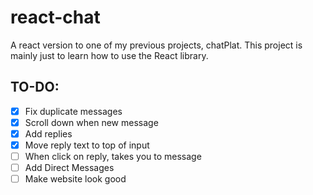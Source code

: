 # react-chat

A react version to one of my previous projects, chatPlat. This project is mainly just to learn how to use the React library.

## TO-DO:
- [x] Fix duplicate messages
- [x] Scroll down when new message
- [x] Add replies
- [x] Move reply text to top of input
- [ ] When click on reply, takes you to message
- [ ] Add Direct Messages
- [ ] Make website look good